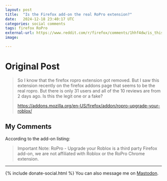 ```yaml
---
layout: post
title:  "Is the Firefox add-on the real RoPro extension?"
date:   2024-12-18 23:40:17 UTC
categories: social comments
tags: firefox RoPro
external-url: https://www.reddit.com/r/firefox/comments/1hhf4dw/is_this_the_real_ropro_extension/
image: 

---
```


# Original Post

> So I know that the firefox ropro extension got removed. But I saw this extension recently on the firefox addons page that seems to be the real ropro. But there is only 31 users and all of the 10 reviews are from 2 days ago. Is this the legit one or a fake?
>
> <https://addons.mozilla.org/en-US/firefox/addon/ropro-upgrade-your-roblox/>

## My Comments

According to the add-on listing:

>Important Note: RoPro - Upgrade your Roblox is a third party Firefox add-on, we are not affiliated with Roblox or the RoPro Chrome extension.

---

{% include donate-social.html %} You can also message me on [Mastodon](https://mastodon.social/@yoasif).